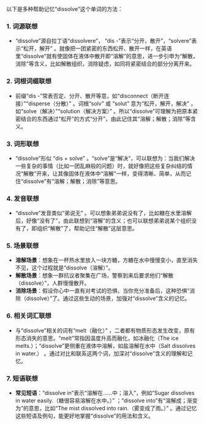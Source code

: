 以下是多种帮助记忆“dissolve”这个单词的方法：
### 1. 词源联想
 - “dissolve”源自拉丁语“dissolvere”， “dis -”表示“分开，散开”，“solvere”表示“松开，解开” 。就像把一团紧密的东西松开、散开一样，在英语里“dissolve”就有使固体在液体中散开即“溶解”的意思，进一步引申为“解散，消除”等含义，比如解散组织，消除疑虑，如同将紧密结合的部分分离开来。
### 2. 词根词缀联想
 - 前缀“dis -”常表否定、分开、散开等意，如“disconnect（断开连接）”“disperse（分散）” 。词根“solv” 或 “solut” 意为“松开，解开，解决” ，如“solve（解决）”“solution（解决方案）” 。所以“dissolve”可理解为把原本紧密结合的东西通过“松开”的方式“分开”，由此记住其“溶解；解散；消除”等含义。
### 3. 词形联想
 - “dissolve”形似 “dis + solve” 。“solve”是“解决”，可以联想为：当我们解决一些复杂的事情（比如一团乱麻般的问题）时，就好像把这些复杂纠结的情况“解散”开来，让其像固体在液体中“溶解”一样，变得清晰、简单，从而记住“dissolve”有“溶解；解散；消除”等意思。
### 4. 发音联想
 - “dissolve”发音类似“弟说无” 。可以想象弟弟说没有了，比如糖在水里溶解后，好像“没有了”，由此联想到“溶解”的含义；也可以联想弟弟说某个组织没有了，即组织“解散”了，帮助记住“解散”这层意思。
### 5. 场景联想
 - **溶解场景**：想象在一杯热水里放入一块方糖，方糖在水中慢慢变小，直至消失不见，这个过程就是“dissolve（溶解）”。
 - **解散场景**：想象一群抗议者聚集在广场，警察到来后要求他们“解散（dissolve）”，人群慢慢散开。
 - **消除场景**：假设你心中一直有对考试的恐惧，当你充分准备后，这种恐惧“消除（dissolve）”了。通过这些生动的场景，加强对“dissolve”含义的记忆。
### 6. 相关词汇联想
 - 与“dissolve”相关的词有“melt（融化）” ，二者都有物质形态发生改变，原有形态消失的意思。“melt”常指因温度升高而融化，如冰融化（The ice melts.）；“dissolve”更侧重在液体中溶解，如盐溶解在水中（Salt dissolves in water.） 。通过对比和联系这两个词，加深对“dissolve”含义的理解和记忆。
### 7. 短语联想
 - **常见短语**：“dissolve in”表示“溶解在……中；溶入”，例如“Sugar dissolves in water easily.（糖很容易溶解在水中。）” ；“dissolve into”有“溶解成；渐变为”的意思，比如“The mist dissolved into rain.（雾变成了雨。）” 。通过记忆这些短语及例句，能更好地掌握“dissolve”的用法和含义。 